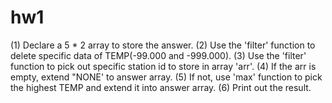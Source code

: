 # hw1
(1) Declare a 5 * 2 array to store the answer.
(2) Use the 'filter' function to delete specific data of TEMP(-99.000 and -999.000).
(3) Use the 'filter' function to pick out specific station id to store in array 'arr'.
(4) If the arr is empty, extend "NONE' to answer array.
(5) If not, use 'max' function to pick the highest TEMP and extend it into answer array.
(6) Print out the result.
